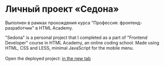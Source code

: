 # Личный проект «Седона» 

Выполнен в рамках прохождения курса "Профессия: фронтенд-разработчик" в HTML Academy.

"Sedona" is a personal project that I completed as a part of "Frontend Developer" course in HTML Academy, an online coding school. 
Made using HTML, CSS and LESS, minimal JavaScript for the mobile menu.
<br><br>
Open the deployed project: <a href="https://kuzminapolina.github.io/2098917-sedona-new/" target="blank">in the new tab</a>


